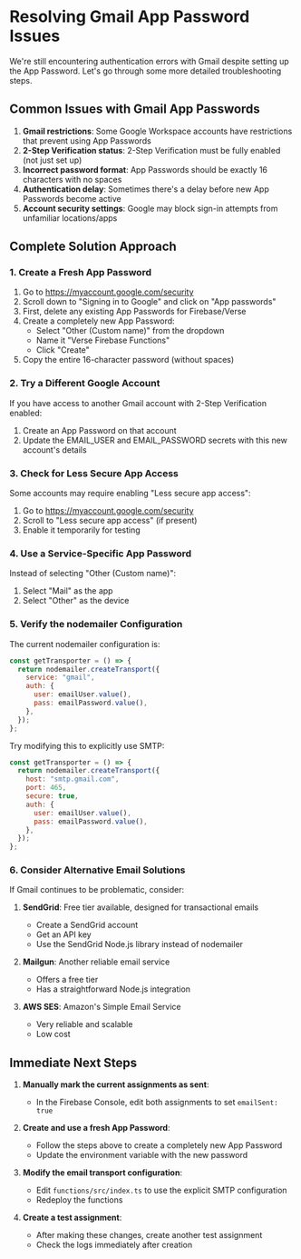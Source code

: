 # Resolving Gmail App Password Issues

We're still encountering authentication errors with Gmail despite setting up the App Password. Let's go through some more detailed troubleshooting steps.

## Common Issues with Gmail App Passwords

1. **Gmail restrictions**: Some Google Workspace accounts have restrictions that prevent using App Passwords
2. **2-Step Verification status**: 2-Step Verification must be fully enabled (not just set up)
3. **Incorrect password format**: App Passwords should be exactly 16 characters with no spaces
4. **Authentication delay**: Sometimes there's a delay before new App Passwords become active
5. **Account security settings**: Google may block sign-in attempts from unfamiliar locations/apps

## Complete Solution Approach

### 1. Create a Fresh App Password

1. Go to https://myaccount.google.com/security
2. Scroll down to "Signing in to Google" and click on "App passwords"
3. First, delete any existing App Passwords for Firebase/Verse
4. Create a completely new App Password:
   - Select "Other (Custom name)" from the dropdown
   - Name it "Verse Firebase Functions"
   - Click "Create"
5. Copy the entire 16-character password (without spaces)

### 2. Try a Different Google Account

If you have access to another Gmail account with 2-Step Verification enabled:
1. Create an App Password on that account
2. Update the EMAIL_USER and EMAIL_PASSWORD secrets with this new account's details

### 3. Check for Less Secure App Access

Some accounts may require enabling "Less secure app access":
1. Go to https://myaccount.google.com/security
2. Scroll to "Less secure app access" (if present)
3. Enable it temporarily for testing

### 4. Use a Service-Specific App Password

Instead of selecting "Other (Custom name)":
1. Select "Mail" as the app
2. Select "Other" as the device

### 5. Verify the nodemailer Configuration

The current nodemailer configuration is:

```javascript
const getTransporter = () => {
  return nodemailer.createTransport({
    service: "gmail",
    auth: {
      user: emailUser.value(),
      pass: emailPassword.value(),
    },
  });
};
```

Try modifying this to explicitly use SMTP:

```javascript
const getTransporter = () => {
  return nodemailer.createTransport({
    host: "smtp.gmail.com",
    port: 465,
    secure: true,
    auth: {
      user: emailUser.value(),
      pass: emailPassword.value(),
    },
  });
};
```

### 6. Consider Alternative Email Solutions

If Gmail continues to be problematic, consider:

1. **SendGrid**: Free tier available, designed for transactional emails
   - Create a SendGrid account
   - Get an API key
   - Use the SendGrid Node.js library instead of nodemailer

2. **Mailgun**: Another reliable email service
   - Offers a free tier
   - Has a straightforward Node.js integration

3. **AWS SES**: Amazon's Simple Email Service
   - Very reliable and scalable
   - Low cost

## Immediate Next Steps

1. **Manually mark the current assignments as sent**:
   - In the Firebase Console, edit both assignments to set `emailSent: true`

2. **Create and use a fresh App Password**:
   - Follow the steps above to create a completely new App Password
   - Update the environment variable with the new password

3. **Modify the email transport configuration**:
   - Edit `functions/src/index.ts` to use the explicit SMTP configuration
   - Redeploy the functions

4. **Create a test assignment**:
   - After making these changes, create another test assignment
   - Check the logs immediately after creation 